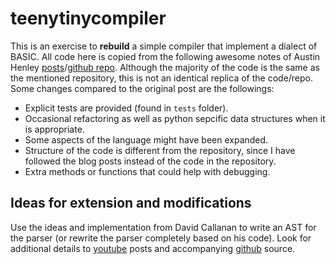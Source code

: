 # teenytinycompiler

This is an exercise to __rebuild__ a simple compiler that implement a dialect of BASIC. All code here is copied from the following awesome notes of Austin Henley [posts](https://austinhenley.com/blog/teenytinycompiler1.html)/[github repo](https://github.com/AZHenley/teenytinycompiler). Although the majority of the code is the same as the mentioned repository, this is not an identical replica of the code/repo. Some changes compared to the original post are the followings:
- Explicit tests are provided (found in `tests` folder).
- Occasional refactoring as well as python sepcific data structures when it is appropriate. 
- Some aspects of the language might have been expanded. 
- Structure of the code is different from the repository, since I have followed the blog posts instead of the code in the repository. 
- Extra methods or functions that could help with debugging.

## Ideas for extension and modifications
Use the ideas and implementation from David Callanan to write an AST for the parser (or rewrite the parser completely based on his code). Look for additional details to [youtube](https://www.youtube.com/playlist?list=PLZQftyCk7_SdoVexSmwy_tBgs7P0b97yD) posts and accompanying [github](https://github.com/davidcallanan/py-myopl-code) source. 